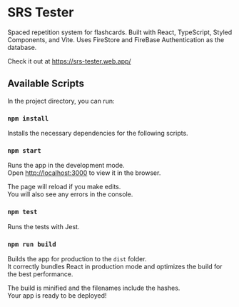 # SRS Tester

Spaced repetition system for flashcards. Built with React, TypeScript, Styled Components, and Vite. Uses FireStore and FireBase Authentication as the database.

Check it out at https://srs-tester.web.app/

## Available Scripts

In the project directory, you can run:

### `npm install`

Installs the necessary dependencies for the following scripts.

### `npm start`

Runs the app in the development mode.\
Open [http://localhost:3000](http://localhost:3000) to view it in the browser.

The page will reload if you make edits.\
You will also see any errors in the console.

### `npm test`

Runs the tests with Jest.

### `npm run build`

Builds the app for production to the `dist` folder.\
It correctly bundles React in production mode and optimizes the build for the best performance.

The build is minified and the filenames include the hashes.\
Your app is ready to be deployed!

